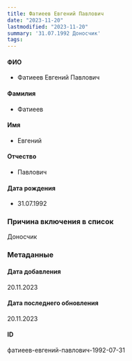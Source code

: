 ```yaml
---
title: Фатиеев Евгений Павлович
date: "2023-11-20"
lastmodified: "2023-11-20"
summary: '31.07.1992 Доносчик'
tags: 
---
```

<!--# pp2-->
<!--## Фигурант-->
<!--### Личные данные-->
#### ФИО
- Фатиеев Евгений Павлович
#### Фамилия
- Фатиеев
#### Имя
- Евгений
#### Отчество
- Павлович
#### Дата рождения
- 31.07.1992
### Причина включения в список
Доносчик
### Метаданные
#### Дата добавления
20.11.2023
#### Дата последнего обновления
20.11.2023
#### ID
фатиеев-евгений-павлович-1992-07-31
<!--## END;-->
